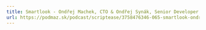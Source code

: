 ```yaml
---
title: Smartlook - Ondřej Machek, CTO & Ondřej Synák, Senior Developer
url: https://podmaz.sk/podcast/scriptease/3758476346-065-smartlook-ondrej-machek-cto-ondrej-synak-senior-developer
---
```

